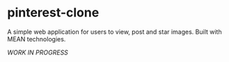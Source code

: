 # pinterest-clone
A simple web application for users to view, post and star images. Built with MEAN technologies.

*WORK IN PROGRESS*

